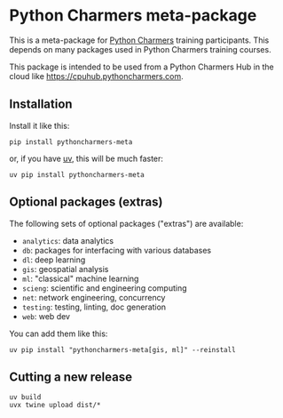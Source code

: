 # Python Charmers meta-package

This is a meta-package for [Python Charmers](https://pythoncharmers.com)
training participants. This depends on many packages used in Python Charmers
training courses.

This package is intended to be used from a Python Charmers Hub in the cloud
like https://cpuhub.pythoncharmers.com.

## Installation

Install it like this:

```
pip install pythoncharmers-meta
```

or, if you have [uv](https://docs.astral.sh/uv/), this will be much faster:

```
uv pip install pythoncharmers-meta
```

## Optional packages (extras)

The following sets of optional packages ("extras") are available:

- `analytics`: data analytics
- `db`: packages for interfacing with various databases
- `dl`: deep learning
- `gis`: geospatial analysis
- `ml`: "classical" machine learning
- `scieng`: scientific and engineering computing
- `net`: network engineering, concurrency
- `testing`: testing, linting, doc generation
- `web`: web dev

You can add them like this:

```
uv pip install "pythoncharmers-meta[gis, ml]" --reinstall
```

## Cutting a new release

```
uv build
uvx twine upload dist/*
```

